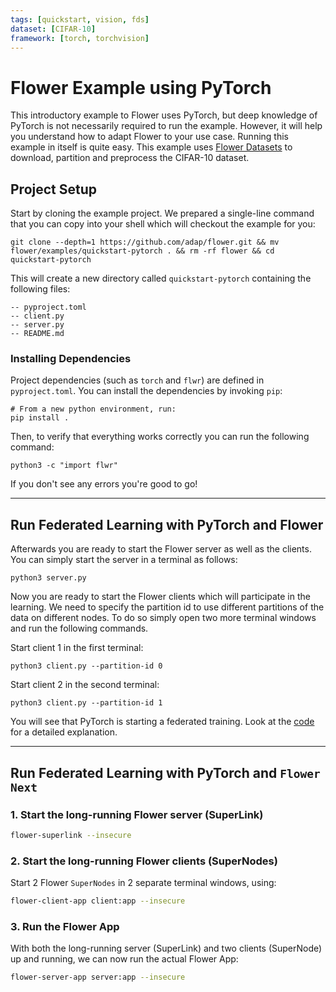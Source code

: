 ```yaml
---
tags: [quickstart, vision, fds]
dataset: [CIFAR-10]
framework: [torch, torchvision]
---
```


# Flower Example using PyTorch

This introductory example to Flower uses PyTorch, but deep knowledge of PyTorch is not necessarily required to run the example. However, it will help you understand how to adapt Flower to your use case. Running this example in itself is quite easy. This example uses [Flower Datasets](https://flower.ai/docs/datasets/) to download, partition and preprocess the CIFAR-10 dataset.

## Project Setup

Start by cloning the example project. We prepared a single-line command that you can copy into your shell which will checkout the example for you:

```shell
git clone --depth=1 https://github.com/adap/flower.git && mv flower/examples/quickstart-pytorch . && rm -rf flower && cd quickstart-pytorch
```

This will create a new directory called `quickstart-pytorch` containing the following files:

```shell
-- pyproject.toml
-- client.py
-- server.py
-- README.md
```

### Installing Dependencies

Project dependencies (such as `torch` and `flwr`) are defined in `pyproject.toml`. You can install the dependencies by invoking `pip`:

```shell
# From a new python environment, run:
pip install .
```

Then, to verify that everything works correctly you can run the following command:

```shell
python3 -c "import flwr"
```

If you don't see any errors you're good to go!

______________________________________________________________________

## Run Federated Learning with PyTorch and Flower

Afterwards you are ready to start the Flower server as well as the clients. You can simply start the server in a terminal as follows:

```shell
python3 server.py
```

Now you are ready to start the Flower clients which will participate in the learning. We need to specify the partition id to
use different partitions of the data on different nodes.  To do so simply open two more terminal windows and run the
following commands.

Start client 1 in the first terminal:

```shell
python3 client.py --partition-id 0
```

Start client 2 in the second terminal:

```shell
python3 client.py --partition-id 1
```

You will see that PyTorch is starting a federated training. Look at the [code](https://github.com/adap/flower/tree/main/examples/quickstart-pytorch) for a detailed explanation.

______________________________________________________________________

## Run Federated Learning with PyTorch and `Flower Next`

### 1. Start the long-running Flower server (SuperLink)

```bash
flower-superlink --insecure
```

### 2. Start the long-running Flower clients (SuperNodes)

Start 2 Flower `SuperNodes` in 2 separate terminal windows, using:

```bash
flower-client-app client:app --insecure
```

### 3. Run the Flower App

With both the long-running server (SuperLink) and two clients (SuperNode) up and running, we can now run the actual Flower App:

```bash
flower-server-app server:app --insecure
```
